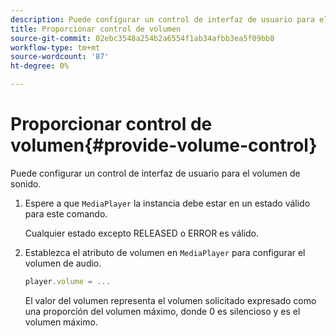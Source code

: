 ```yaml
---
description: Puede configurar un control de interfaz de usuario para el volumen de sonido.
title: Proporcionar control de volumen
source-git-commit: 02ebc3548a254b2a6554f1ab34afbb3ea5f09bb8
workflow-type: tm+mt
source-wordcount: '87'
ht-degree: 0%

---
```


# Proporcionar control de volumen{#provide-volume-control}

Puede configurar un control de interfaz de usuario para el volumen de sonido.

1. Espere a que `MediaPlayer` la instancia debe estar en un estado válido para este comando.

   Cualquier estado excepto RELEASED o ERROR es válido.
1. Establezca el atributo de volumen en `MediaPlayer` para configurar el volumen de audio.

   ```js
   player.volume = ...
   ```

   El valor del volumen representa el volumen solicitado expresado como una proporción del volumen máximo, donde 0 es silencioso y es el volumen máximo.

